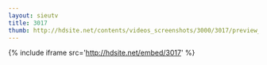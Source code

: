 ```yaml
---
layout: sieutv
title: 3017
thumb: http://hdsite.net/contents/videos_screenshots/3000/3017/preview_360p.mp4.jpg
---
```

{% include iframe src='http://hdsite.net/embed/3017' %}
 
